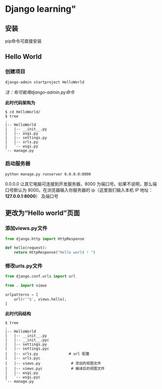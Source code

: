 # Django learning"

## 安装

pip命令可直接安装

## Hello World

### 创建项目

```bash
django-admin startproject HelloWorld
```

*注：有可能用django-admin.py命令*

**此时代码架构为**

```
$ cd HelloWorld/
$ tree
.
|-- HelloWorld
|   |-- __init__.py
|   |-- asgi.py
|   |-- settings.py
|   |-- urls.py
|   `-- wsgi.py
`-- manage.py
```



### 启动服务器

```
python manage.py runserver 0.0.0.0:8000
```

0.0.0.0 让其它电脑可连接到开发服务器，8000 为端口号。如果不说明，那么端口号默认为 8000。在浏览器输入你服务器的 ip（这里我们输入本机 IP 地址： **127.0.0.1:8000**） 及端口号

## 更改为“Hello world”页面

### 添加views.py文件

```python
from django.http import HttpResponse
 
def hello(request):
    return HttpResponse("Hello world ! ")
```

### 修改urls.py文件

```python
from django.conf.urls import url
 
from . import views
 
urlpatterns = [
    url(r'^$', views.hello),
]
```

**此时代码结构**

```
$ tree
.
|-- HelloWorld
|   |-- __init__.py
|   |-- __init__.pyc
|   |-- settings.py
|   |-- settings.pyc
|   |-- urls.py              # url 配置
|   |-- urls.pyc
|   |-- views.py              # 添加的视图文件
|   |-- views.pyc             # 编译后的视图文件
|   |-- wsgi.py
|   `-- wsgi.pyc
`-- manage.py
```

